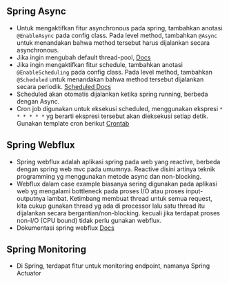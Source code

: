 ## Spring Async

* Untuk mengaktifkan fitur asynchronous pada spring, tambahkan anotasi `@EnableAsync` pada config class. Pada level method, tambahkan `@Async` untuk menandakan bahwa method tersebut harus dijalankan secara asynchronous.
* Jika ingin mengubah default thread-pool, [Docs](https://docs.spring.io/spring-boot/docs/current/reference/html/application-properties.html#application-properties.core.spring.task.execution.pool.allow-core-thread-timeout)
* Jika ingin mengaktifkan fitur schedule, tambahkan anotasi `@EnableScheduling` pada config class. Pada level method, tambahkan `@Scheduled` untuk menandakan bahwa method tersebut dijalankan secara periodik. [Scheduled Docs](https://docs.spring.io/spring-framework/docs/current/javadoc-api/org/springframework/scheduling/annotation/Scheduled.html)
* Scheduled akan otomatis dijalankan ketika spring running, berbeda dengan Async.
* Cron job digunakan untuk eksekusi scheduled, menggunakan ekspresi `* * * * * *` yg berarti ekspresi tersebut akan dieksekusi setiap detik. Gunakan template cron berikut [Crontab](https://crontab.guru/)

## Spring Webflux

* Spring webflux adalah aplikasi spring pada web yang reactive, berbeda dengan spring web mvc pada umumnya. Reactive disini artinya teknik programming yg menggunakan metode async dan non-blocking.
* Webflux dalam case example biasanya sering digunakan pada aplikasi web yg mengalami bottleneck pada proses I/O atau proses input-outputnya lambat. Ketimbang membuat thread untuk semua request, kita cukup gunakan thread yg ada di processor lalu satu thread itu dijalankan secara bergantian/non-blocking. kecuali jika terdapat proses non-I/O (CPU bound) tidak perlu gunakan webflux.
* Dokumentasi spring webflux [Docs](https://docs.spring.io/spring-framework/reference/web/webflux.html) 

## Spring Monitoring

* Di Spring, terdapat fitur untuk monitoring endpoint, namanya Spring Actuator